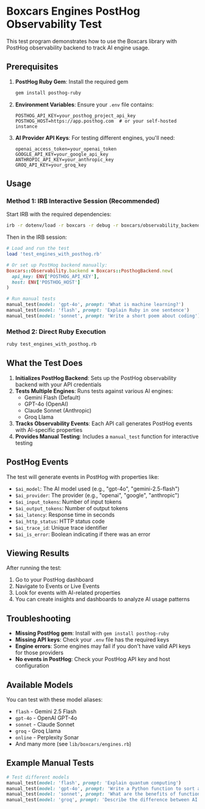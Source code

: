 # Boxcars Engines PostHog Observability Test

This test program demonstrates how to use the Boxcars library with PostHog observability backend to track AI engine usage.

## Prerequisites

1. **PostHog Ruby Gem**: Install the required gem
   ```bash
   gem install posthog-ruby
   ```

2. **Environment Variables**: Ensure your `.env` file contains:
   ```
   POSTHOG_API_KEY=your_posthog_project_api_key
   POSTHOG_HOST=https://app.posthog.com  # or your self-hosted instance
   ```

3. **AI Provider API Keys**: For testing different engines, you'll need:
   ```
   openai_access_token=your_openai_token
   GOOGLE_API_KEY=your_google_api_key
   ANTHROPIC_API_KEY=your_anthropic_key
   GROQ_API_KEY=your_groq_key
   ```

## Usage

### Method 1: IRB Interactive Session (Recommended)

Start IRB with the required dependencies:

```bash
irb -r dotenv/load -r boxcars -r debug -r boxcars/observability_backends/posthog_backend
```

Then in the IRB session:

```ruby
# Load and run the test
load 'test_engines_with_posthog.rb'

# Or set up PostHog backend manually:
Boxcars::Observability.backend = Boxcars::PosthogBackend.new(
  api_key: ENV['POSTHOG_API_KEY'],
  host: ENV['POSTHOG_HOST']
)

# Run manual tests
manual_test(model: 'gpt-4o', prompt: 'What is machine learning?')
manual_test(model: 'flash', prompt: 'Explain Ruby in one sentence')
manual_test(model: 'sonnet', prompt: 'Write a short poem about coding')
```

### Method 2: Direct Ruby Execution

```bash
ruby test_engines_with_posthog.rb
```

## What the Test Does

1. **Initializes PostHog Backend**: Sets up the PostHog observability backend with your API credentials
2. **Tests Multiple Engines**: Runs tests against various AI engines:
   - Gemini Flash (Default)
   - GPT-4o (OpenAI)
   - Claude Sonnet (Anthropic)
   - Groq Llama
3. **Tracks Observability Events**: Each API call generates PostHog events with AI-specific properties
4. **Provides Manual Testing**: Includes a `manual_test` function for interactive testing

## PostHog Events

The test will generate events in PostHog with properties like:

- `$ai_model`: The AI model used (e.g., "gpt-4o", "gemini-2.5-flash")
- `$ai_provider`: The provider (e.g., "openai", "google", "anthropic")
- `$ai_input_tokens`: Number of input tokens
- `$ai_output_tokens`: Number of output tokens
- `$ai_latency`: Response time in seconds
- `$ai_http_status`: HTTP status code
- `$ai_trace_id`: Unique trace identifier
- `$ai_is_error`: Boolean indicating if there was an error

## Viewing Results

After running the test:

1. Go to your PostHog dashboard
2. Navigate to Events or Live Events
3. Look for events with AI-related properties
4. You can create insights and dashboards to analyze AI usage patterns

## Troubleshooting

- **Missing PostHog gem**: Install with `gem install posthog-ruby`
- **Missing API keys**: Check your `.env` file has the required keys
- **Engine errors**: Some engines may fail if you don't have valid API keys for those providers
- **No events in PostHog**: Check your PostHog API key and host configuration

## Available Models

You can test with these model aliases:

- `flash` - Gemini 2.5 Flash
- `gpt-4o` - OpenAI GPT-4o
- `sonnet` - Claude Sonnet
- `groq` - Groq Llama
- `online` - Perplexity Sonar
- And many more (see `lib/boxcars/engines.rb`)

## Example Manual Tests

```ruby
# Test different models
manual_test(model: 'flash', prompt: 'Explain quantum computing')
manual_test(model: 'gpt-4o', prompt: 'Write a Python function to sort a list')
manual_test(model: 'sonnet', prompt: 'What are the benefits of functional programming?')
manual_test(model: 'groq', prompt: 'Describe the difference between AI and ML')

